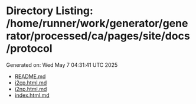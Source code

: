 # Directory Listing: /home/runner/work/generator/generator/processed/ca/pages/site/docs/protocol
Generated on: Wed May  7 04:31:41 UTC 2025

- [README.md](README.md)
- [i2cp.html.md](i2cp.html.md)
- [i2np.html.md](i2np.html.md)
- [index.html.md](index.html.md)
